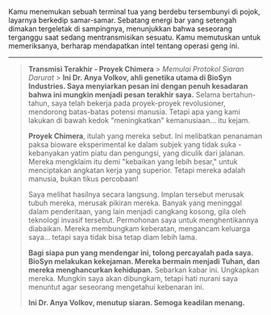Kamu menemukan sebuah terminal tua yang berdebu tersembunyi di pojok, layarnya berkedip samar-samar. Sebatang energi bar yang setengah dimakan tergeletak di sampingnya, menunjukkan bahwa seseorang terganggu saat sedang mentransmisikan sesuatu. Kamu memutuskan untuk memeriksanya, berharap mendapatkan intel tentang operasi geng ini.

---

> **Transmisi Terakhir - Proyek Chimera** > _Memulai Protokol Siaran Darurat_ > **Ini Dr. Anya Volkov, ahli genetika utama di BioSyn Industries. Saya menyiarkan pesan ini dengan penuh kesadaran bahwa ini mungkin menjadi pesan terakhir saya.** Selama bertahun-tahun, saya telah bekerja pada proyek-proyek revolusioner, mendorong batas-batas potensi manusia. Tetapi apa yang kami lakukan di bawah kedok "meningkatkan" kemanusiaan... itu kejam.
>
> **Proyek Chimera**, itulah yang mereka sebut. Ini melibatkan penanaman paksa bioware eksperimental ke dalam subjek yang tidak suka - kebanyakan yatim piatu dan pengungsi, yang diculik dari jalanan. Mereka mengklaim itu demi "kebaikan yang lebih besar," untuk menciptakan angkatan kerja yang superior. Tetapi mereka adalah manusia, bukan tikus percobaan!
>
> Saya melihat hasilnya secara langsung. Implan tersebut merusak tubuh mereka, merusak pikiran mereka. Banyak yang meninggal dalam penderitaan, yang lain menjadi cangkang kosong, gila oleh teknologi invasif tersebut. Permohonan saya untuk menghentikannya diabaikan. Mereka membungkam keberatan, mengancam keluarga saya... tetapi saya tidak bisa tetap diam lebih lama.
>
> **Bagi siapa pun yang mendengar ini, tolong percayalah pada saya. BioSyn melakukan kekejaman. Mereka bermain menjadi Tuhan, dan mereka menghancurkan kehidupan.** Sebarkan kabar ini. Ungkapkan mereka. Mungkin saya akan dibungkam, tetapi hati nurani saya menuntut agar seseorang mengetahui kebenaran ini.
>
> **Ini Dr. Anya Volkov, menutup siaran. Semoga keadilan menang.**
